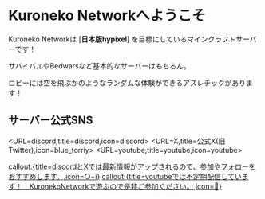 #  **Kuroneko Networkへようこそ** 

Kuroneko Networkは [**日本版hypixel**] を目標にしているマインクラフトサーバーです！

サバイバルやBedwarsなど基本的なサーバーはもちろん。　

ロビーには空を飛ぶかのようなランダムな体験ができるアスレチックがあります！


## サーバー公式SNS
<URL=discord,title=discord,icon=discord> <URL=X,title=公式X(旧Twitter),icon=blue_torriy> <URL=youtube,title=youtube,icon=youtube>

<callout:{title=discordとXでは最新情報がアップされるので、参加やフォローをおすすめします。,icon=○+i}>
<callout:{title=youtubeでは不定期配信しています！　KuronekoNetworkで遊ぶので是非ご参加ください。,icon=🔴}>
